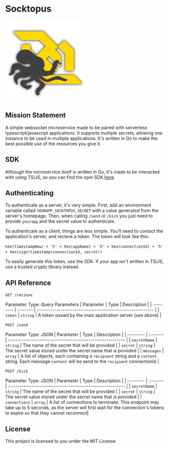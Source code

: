 # Socktopus

!["Logo"](https://raw.githubusercontent.com/Zuma206/socktopus/main/logo.png)

## Mission Statement

A simple websocket microservice made to be paired with serverless typescript/javascript applications. It supports multiple secrets, allowing one instance to be used in multiple applications. It's written in Go to make the best possible use of the resources you give it.

## SDK

Although the microservice itself is written in Go, it's made to be interacted with using TS/JS, so you can find the npm SDK [here](https://github.com/zuma206/socktopus-sdk).

## Authenticating

To authenticate as a server, it's very simple. First, add an environment variable called `YOURAPP_SOCKTOPUS_SECRET` with a value generated from the server's homepage. Then, when calling `/send` or `/kick` you just need to provide `yourapp` and the secret value to authenticate.

To authenticate as a client, things are less simple. You'll need to contact the application's server, and recieve a token. The token will look like this:

`hex(timestampNow) + 'h' + hex(appName) + 'h' + hex(connectionId) + 'h' + hex(sign(timestamp+connectionId, secret))`

To easily generate this token, use the SDK. If your app isn't written in TS/JS, use a trusted crypto library instead.

## API Reference

```http
GET /recieve
```

Parameter Type: Query Parameters
| Parameter | Type | Description |
| :-------- | :------- | :--------------------------------------------------------- |
| `token` | `string` | A token issued by the main application server (see above) |

```http
POST /send
```

Parameter Type: JSON
| Parameter | Type | Description |
| :-------- | :------- | :--------------------------------------------------------- |
| `secretName` | `string` | The name of the secret that will be provided |
| `secret` | `string` | The secret value stored under the secret name that is provided |
| `messages` | `array` | A list of objects, each containing a `recipient` string and a `content` string. Each message `content` will be send to the `recipient` connectionId |

```http
POST /kick
```

Parameter Type: JSON
| Parameter | Type | Description |
| :-------- | :------- | :--------------------------------------------------------- |
| `secretName` | `string` | The name of the secret that will be provided |
| `secret` | `string` | The secret value stored under the secret name that is provided |
| `connections` | `array` | A list of connections to terminate. This endpoint may take up to 5 seconds, as the server will first wait for the connection's tokens to expire so that they cannot reconnect|

## License

This project is licensed to you under the MIT License
